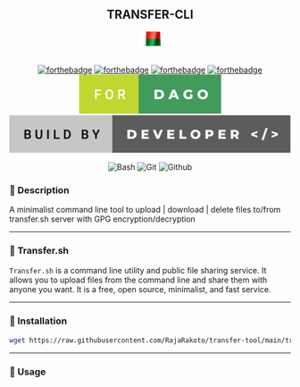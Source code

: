 <div align="center">

## TRANSFER-CLI

<div align="center">
<img src="https://github.com/RajaRakoto/github-docs/blob/master/dago.gif?raw=true" width=40>
</div>

<br>

[![forthebadge](https://forthebadge.com/images/badges/built-with-love.svg)](https://forthebadge.com) [![forthebadge](https://forthebadge.com/images/badges/for-you.svg)](https://forthebadge.com) [![forthebadge](https://forthebadge.com/images/badges/open-source.svg)](https://forthebadge.com) [![forthebadge](https://forthebadge.com/images/badges/uses-git.svg)](https://forthebadge.com) [![forthebadge](https://github.com/RajaRakoto/github-docs/blob/master/badge/for-dago.svg?raw=true)](https://forthebadge.com) [![forthebadge](https://github.com/RajaRakoto/github-docs/blob/master/badge/build-by.svg?raw=true)](https://forthebadge.com)

![Bash](https://img.shields.io/badge/-Bash-777?style=flat&logo=shell&logoColor=green&labelColor=ffffff) ![Git](https://img.shields.io/badge/-Git-777?style=flat&logo=git&logoColor=F05032&labelColor=ffffff) ![Github](https://img.shields.io/badge/-Github-777?style=flat&logo=github&logoColor=777&labelColor=ffffff) 

</div>

### 📌 Description
A minimalist command line tool to upload | download | delete files to/from transfer.sh server with GPG encryption/decryption

---

### 📌 Transfer.sh
`Transfer.sh` is a command line utility and public file sharing service. It allows you to upload files from the command line and share them with anyone you want. It is a free, open source, minimalist, and fast service.

---

### 📌 Installation
```bash
wget https://raw.githubusercontent.com/RajaRakoto/transfer-tool/main/transfer-setup.sh && chmod +x transfer-setup.sh && ./transfer-setup.sh && rm transfer-setup.sh
```

---

### 📌 Usage